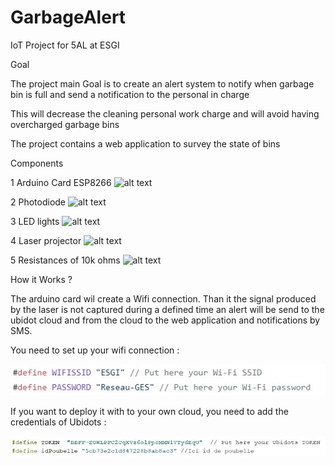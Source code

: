 # GarbageAlert

IoT Project for 5AL at ESGI

Goal

The project main Goal is to create an alert system to notify when garbage bin is full and send a notification to the personal in charge

This will decrease the cleaning personal work charge and will avoid having overcharged garbage bins 

The project contains a web application to survey the state of bins

Components

1 Arduino Card ESP8266
![alt text](https://leetechbd.com/wp-content/uploads/2018/01/WeMos-D1-Mini-V2-NodeMcu.jpg)

2 Photodiode
![alt text](https://media.digikey.com/photos/Sharp%20Photos/BS120,520.jpg)

3 LED lights
![alt text](https://www.kitronik.co.uk/media/catalog/product/cache/1/image/9df78eab33525d08d6e5fb8d27136e95/3/5/3550_large_white_5mm_mega_bright_led.jpg)

4 Laser projector 
![alt text](https://leeselectronic.com/26569-home_default/laser-pointer-small-3v-18ma-add-22-ohm-25ma.jpg)

5 Resistances of 10k ohms
![alt text](http://www.elektronique.fr/img/img_pr_news/electronique/resistances/800px-3_Resistors.jpg)


How it Works ?

The arduino card wil create a Wifi connection. Than it the signal produced by the laser is not captured during a defined time an alert will be send to the ubidot cloud and from the cloud to the web application and notifications by SMS. 

You need to set up your wifi connection : 

![alt text](https://github.com/manuelmederos95/GarbageAlert/blob/master/images/Annotation%202019-04-18%20164216.jpg)

If you want to deploy it with to your own cloud, you need to add the credentials of Ubidots : 

![alt text](https://github.com/manuelmederos95/GarbageAlert/blob/master/images/Annotation%202019-04-18%20164616.jpg)
